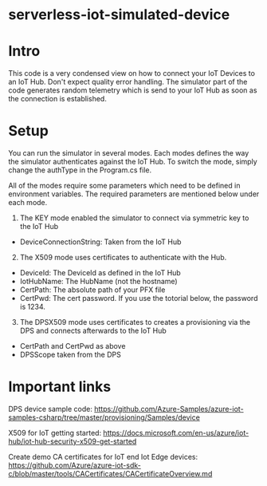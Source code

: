 # serverless-iot-simulated-device

# Intro
This code is a very condensed view on how to connect your IoT Devices to an IoT Hub. Don't expect quality error handling. The simulator part of the code generates random telemetry which is send to your IoT Hub as soon as the connection is established.

# Setup
You can run the simulator in several modes. Each modes defines the way the simulator authenticates against the IoT Hub. To switch the mode, simply change the authType in the Program.cs file.

All of the modes require some parameters which need to be defined in environment variables. The required parameters are mentioned below under each mode.

1. The KEY mode enabled the simulator to connect via symmetric key to the IoT Hub
  - DeviceConnectionString: Taken from the IoT Hub
2. The X509 mode uses certificates to authenticate with the Hub.
  - DeviceId: The DeviceId as defined in the IoT Hub
  - IotHubName: The HubName (not the hostname)
  - CertPath: The absolute path of your PFX file
  - CertPwd: The cert password. If you use the totorial below, the password is 1234.
3. The DPSX509 mode uses certificates to creates a provisioning via the DPS and connects afterwards to the IoT Hub
  - CertPath and CertPwd as above
  - DPSScope taken from the DPS

# Important links

DPS device sample code: https://github.com/Azure-Samples/azure-iot-samples-csharp/tree/master/provisioning/Samples/device

X509 for IoT getting started: https://docs.microsoft.com/en-us/azure/iot-hub/iot-hub-security-x509-get-started

Create demo CA certificates for IoT end Iot Edge devices: https://github.com/Azure/azure-iot-sdk-c/blob/master/tools/CACertificates/CACertificateOverview.md
